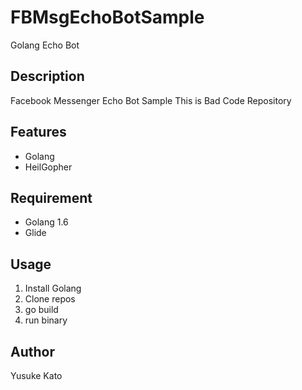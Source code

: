 # FBMsgEchoBotSample

Golang Echo Bot

## Description

Facebook Messenger Echo Bot Sample
This is Bad Code Repository

## Features

- Golang
- HeilGopher

## Requirement

- Golang 1.6
- Glide

## Usage

1. Install Golang
2. Clone repos
3. go build
4. run binary


## Author

Yusuke Kato
